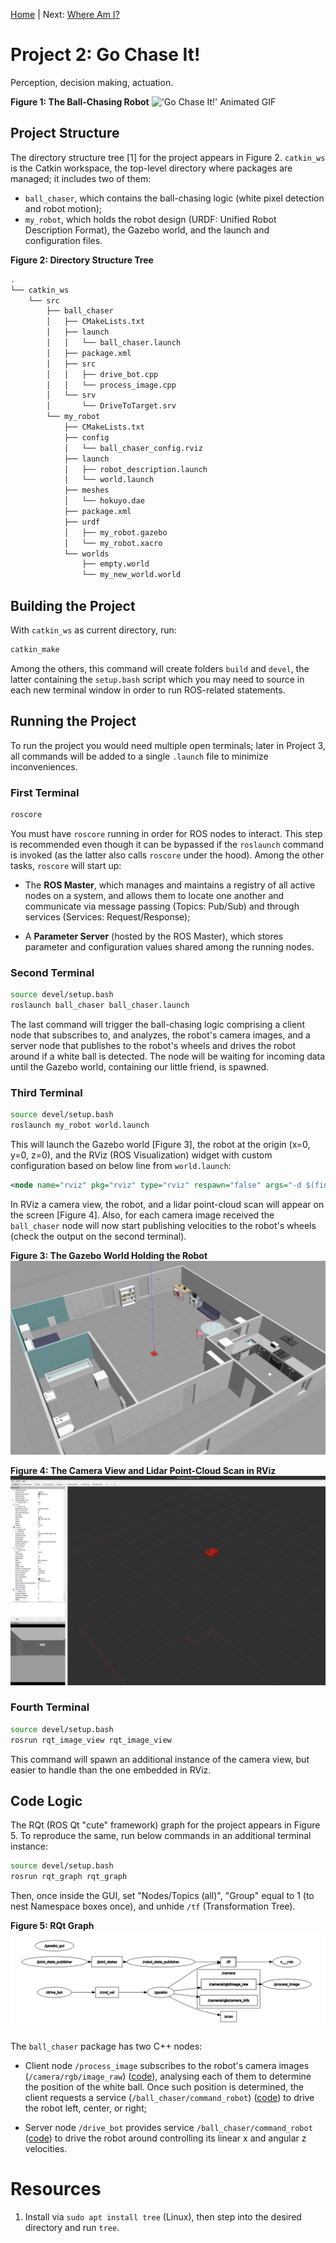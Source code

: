 [Home](../../README.md) | Next: [Where Am I?](../p3/p3-where-am-i.md)

# Project 2: Go Chase It!

Perception, decision making, actuation.

__Figure 1: The Ball-Chasing Robot__
!['Go Chase It!' Animated GIF](./img/mov2.gif)

## Project Structure

The directory structure tree [1] for the project appears in Figure 2. `catkin_ws` is the Catkin workspace, the top-level directory where packages are managed; it includes two of them:

* `ball_chaser`, which contains the ball-chasing logic (white pixel detection and robot motion);
* `my_robot`, which holds the robot design (URDF: Unified Robot Description Format), the Gazebo world, and the launch and configuration files.

__Figure 2: Directory Structure Tree__
```bash
.
└── catkin_ws
    └── src
        ├── ball_chaser
        │   ├── CMakeLists.txt
        │   ├── launch
        │   │   └── ball_chaser.launch
        │   ├── package.xml
        │   ├── src
        │   │   ├── drive_bot.cpp
        │   │   └── process_image.cpp
        │   └── srv
        │       └── DriveToTarget.srv
        └── my_robot
            ├── CMakeLists.txt
            ├── config
            │   └── ball_chaser_config.rviz
            ├── launch
            │   ├── robot_description.launch
            │   └── world.launch
            ├── meshes
            │   └── hokuyo.dae
            ├── package.xml
            ├── urdf
            │   ├── my_robot.gazebo
            │   └── my_robot.xacro
            └── worlds
                ├── empty.world
                └── my_new_world.world
```

## Building the Project

With `catkin_ws` as current directory, run:

```bash
catkin_make
```

Among the others, this command will create folders `build` and `devel`, the latter containing the `setup.bash` script which you may need to source in each new terminal window in order to run ROS-related statements.

## Running the Project

To run the project you would need multiple open terminals; later in Project 3, all commands will be added to a single `.launch` file to minimize inconveniences.

### First Terminal

```bash
roscore
```

You must have `roscore` running in order for ROS nodes to interact. This step is recommended even though it can be bypassed if the `roslaunch` command is invoked (as the latter also calls `roscore` under the hood). Among the other tasks, `roscore` will start up:

* The __ROS Master__, which manages and maintains a registry of all active nodes on a system, and allows them to locate one another and communicate via message passing (Topics: Pub/Sub) and through services (Services: Request/Response);

* A __Parameter Server__ (hosted by the ROS Master), which stores parameter and configuration values shared among the running nodes.

### Second Terminal

```bash
source devel/setup.bash
roslaunch ball_chaser ball_chaser.launch
```

The last command will trigger the ball-chasing logic comprising a client node that subscribes to, and analyzes, the robot's camera images, and a server node that publishes to the robot's wheels and drives the robot around if a white ball is detected. The node will be waiting for incoming data until the Gazebo world, containing our little friend, is spawned.

### Third Terminal

```bash
source devel/setup.bash
roslaunch my_robot world.launch
```

This will launch the Gazebo world [Figure 3], the robot at the origin (x=0, y=0, z=0), and the RViz (ROS Visualization) widget with custom configuration based on below line from `world.launch`:

```xml
<node name="rviz" pkg="rviz" type="rviz" respawn="false" args="-d $(find my_robot)/config/ball_chaser_config.rviz"/>
```

In RViz a camera view, the robot, and a lidar point-cloud scan will appear on the screen [Figure 4]. Also, for each camera image received the `ball_chaser` node will now start publishing velocities to the robot's wheels (check the output on the second terminal).

__Figure 3: The Gazebo World Holding the Robot__
![The Gazebo World](./img/img2.png)

__Figure 4: The Camera View and Lidar Point-Cloud Scan in RViz__
![RViz Lidar View](./img/img3.png)

### Fourth Terminal

```bash
source devel/setup.bash
rosrun rqt_image_view rqt_image_view
```

This command will spawn an additional instance of the camera view, but easier to handle than the one embedded in RViz.

## Code Logic

The RQt (ROS Qt "cute" framework) graph for the project appears in Figure 5. To reproduce the same, run below commands in an additional terminal instance:

```bash
source devel/setup.bash
rosrun rqt_graph rqt_graph
```

Then, once inside the GUI, set "Nodes/Topics (all)", "Group" equal to 1 (to nest Namespace boxes once), and unhide `/tf` (Transformation Tree).

__Figure 5: RQt Graph__
![RQt Graph](./img/img4.png)

The `ball_chaser` package has two C++ nodes:

* Client node `/process_image` subscribes to the robot's camera images (`/camera/rgb/image_raw`) ([code](https://github.com/federicomariamassari/udacity-rsend/blob/main/projects/p2/catkin_ws/src/ball_chaser/src/process_image.cpp#L92)), analysing each of them to determine the position of the white ball. Once such position is determined, the client requests a service (`/ball_chaser/command_robot`) ([code](https://github.com/federicomariamassari/udacity-rsend/blob/main/projects/p2/catkin_ws/src/ball_chaser/src/process_image.cpp#L89)) to drive the robot left, center, or right;

* Server node `/drive_bot` provides service `/ball_chaser/command_robot` ([code](https://github.com/federicomariamassari/udacity-rsend/blob/main/projects/p2/catkin_ws/src/ball_chaser/src/drive_bot.cpp#L45)) to drive the robot around controlling its linear x and angular z velocities.

# Resources

1. Install via `sudo apt install tree` (Linux), then step into the desired directory and run `tree`.
